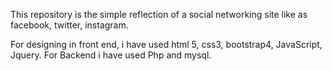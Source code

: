 This repository is the simple reflection of a social networking site like as facebook, twitter, instagram.


 For designing in front end, i have used html 5, css3, bootstrap4, JavaScript, Jquery.
 For Backend i have used Php and mysql.
 
